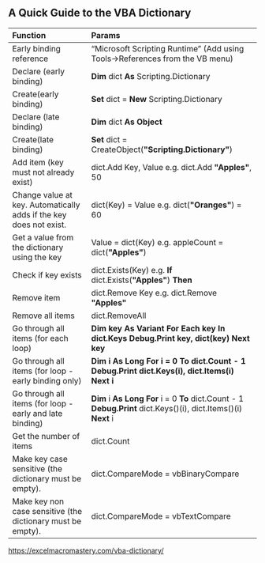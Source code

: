 ## A Quick Guide to the VBA Dictionary

| Function                                                     | Params                                                       |
| :----------------------------------------------------------- | :----------------------------------------------------------- |
| Early binding reference                                      | “Microsoft Scripting Runtime” (Add using Tools->References from the VB menu) |
| Declare (early binding)                                      | **Dim** dict **As** Scripting.Dictionary                     |
| Create(early binding)                                        | **Set** dict = **New** Scripting.Dictionary                  |
| Declare (late binding)                                       | **Dim** dict **As Object**                                   |
| Create(late binding)                                         | **Set** dict = CreateObject(**"Scripting.Dictionary"**)      |
| Add item (key must not already exist)                        | dict.Add Key, Value e.g. dict.Add **"Apples"**, 50           |
| Change value at key. Automatically adds if the key does not exist. | dict(Key) = Value e.g. dict(**"Oranges"**) = 60              |
| Get a value from the dictionary using the key                | Value = dict(Key) e.g. appleCount = dict(**"Apples"**)       |
| Check if key exists                                          | dict.Exists(Key) e.g. **If** dict.Exists(**"Apples"**) **Then** |
| Remove item                                                  | dict.Remove Key e.g. dict.Remove **"Apples"**                |
| Remove all items                                             | dict.RemoveAll                                               |
| Go through all items (for each loop)                         | **Dim key As Variant** **For Each key In dict.Keys**   **Debug.Print key, dict(key)** **Next key** |
| Go through all items (for loop - early binding only)         | **Dim i As Long** **For i = 0 To dict.Count - 1**   **Debug.Print dict.Keys(i),    dict.Items(i)** **Next i** |
| Go through all items (for loop - early and late binding)     | **Dim** i **As** **Long** **For** i = 0 **To** dict.Count - 1 **Debug.Print** dict.Keys()(i), dict.Items()(i) **Next** i |
| Get the number of items                                      | dict.Count                                                   |
| Make key case sensitive (the dictionary must be empty).      | dict.CompareMode = vbBinaryCompare                           |
| Make key non case sensitive (the dictionary must be empty).  | dict.CompareMode = vbTextCompare                             |

 

https://excelmacromastery.com/vba-dictionary/

